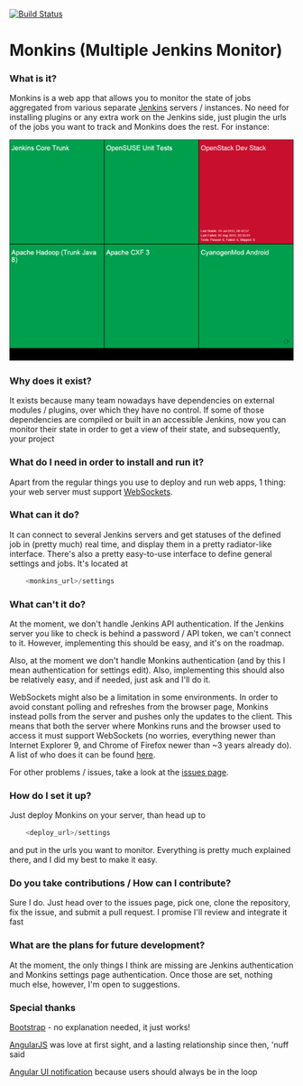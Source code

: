 [![Build Status](https://travis-ci.org/Andrei-Straut/monkins.svg?branch=master)](https://travis-ci.org/Andrei-Straut/monkins)

# Monkins (Multiple Jenkins Monitor)

### What is it?
Monkins is a web app that allows you to monitor the state of jobs aggregated from various separate [Jenkins](https://jenkins-ci.org/)  servers / instances. No need for installing plugins or any extra work on the Jenkins side, just plugin the urls of the jobs you want to track and Monkins does the rest. For instance:

![Monkins Main Page](https://github.com/Andrei-Straut/monkins/blob/meta/pictures/monkins_main.PNG?raw=true "Monkins Main Page")

### Why does it exist?
It exists because many team nowadays have dependencies on external modules / plugins, over which they have no control. If some of those dependencies are compiled or built in an accessible Jenkins, now you can monitor their state in order to get a view of their state, and subsequently, your project

### What do I need in order to install and run it?
Apart from the regular things you use to deploy and run web apps, 1 thing: your web server must support [WebSockets](https://en.wikipedia.org/wiki/WebSocket).

### What can it do?
It can connect to several Jenkins servers and get statuses of the defined job in (pretty much) real time, and display them in a pretty radiator-like interface.
There's also a pretty easy-to-use interface to define general settings and jobs. It's located at
```java
    <monkins_url>/settings
```

### What can't it do?
At the moment, we don't handle Jenkins API authentication. If the Jenkins server you like to check is behind a password / API token, we can't connect to it. However, implementing this should be easy, and it's on the roadmap.

Also, at the moment we don't handle Monkins authentication (and by this I mean authentication for settings edit). Also, implementing this should also be relatively easy, and if needed, just ask and I'll do it.

WebSockets might also be a limitation in some environments. In order to avoid constant polling and refreshes from the browser page, Monkins instead polls from the server and pushes only the updates to the client. This means that both the server where Monkins runs and the browser used to access it must support WebSockets (no worries, everything newer than Internet Explorer 9, and Chrome of Firefox newer than ~3 years already do). A list of who does it can be found [here](http://caniuse.com/#feat=websockets).

For other problems / issues, take a look at the [issues page](https://github.com/Andrei-Straut/monkins/issues).

### How do I set it up?
Just deploy Monkins on your server, than head up to
```java
    <deploy_url>/settings
```
and put in the urls you want to monitor. Everything is pretty much explained there, and I did my best to make it easy.

### Do you take contributions / How can I contribute?
Sure I do. Just head over to the issues page, pick one, clone the repository, fix the issue, and submit a pull request. I promise I'll review and integrate it fast

### What are the plans for future development?
At the moment, the only things I think are missing are Jenkins authentication and Monkins settings page authentication. Once those are set, nothing much else, however, I'm open to suggestions.

### Special thanks
[Bootstrap](http://getbootstrap.com/) - no explanation needed, it just works!

[AngularJS](https://angularjs.org/) was love at first sight, and a lasting relationship since then, 'nuff said

[Angular UI notification](https://github.com/alexcrack/angular-ui-notification) because users should always be in the loop